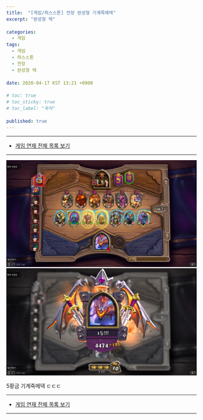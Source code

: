 ```yaml
---
title:  "[게임/하스스톤] 전장 완성형 기계죽메덱"
excerpt: "완성형 덱"

categories:
  - 게임
tags:
  - 게임
  - 하스스톤
  - 전장
  - 완성형 덱

date: 2020-04-17 KST 13:21 +0900

# toc: true
# toc_sticky: true
# toc_label: "목차"

published: true
---
```


- - -

 - [게임 연재 전체 목록 보기](/games)

- - -

![](/assets/images/posts/games/hs/bg-perfect-mech1.png)
![](/assets/images/posts/games/hs/bg-perfect-mech2.png)

5황금 기계죽메덱 ㄷㄷㄷ

- - -

 - [게임 연재 전체 목록 보기](/games)

- - -